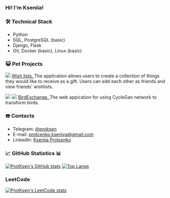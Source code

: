 ### Hi! I'm Kseniia!

### 🛠 Technical Stack
*   Python
*   SQL, PostgreSQL (basic)
*   Django, Flask
*   Git, Docker (basic), Linux (basic)

### :smiley_cat: Pet Projects
<img src="https://img.shields.io/badge/-Django-green"> <a href="https://github.com/ProtKsen/wish_lists"> Wish lists. </a> The application allows users to create a collection of things they would like to receive as a gift. Users can add each other as friends and view friends' wishlists.
 
<img src="https://img.shields.io/badge/-Flask-blue"> <img src="https://img.shields.io/badge/-Minio-orange"> <a href="https://github.com/bird-exchange"> BirdExchange. </a> The web appication for using CycleGan network to transform birds.


### ☎️ Contacts
- Telegram: <a href="https://t.me/proksen">@proksen</a>
- E-mail: protcenko.kseniya@gmail.com
- LinkedIn: <a href="https://www.linkedin.com/in/kseniia-protsenko/"> Kseniia Protsenko </a>

### 📈 GitHub Statistics 📊
[![ProtKsen's GitHub stats](https://github-readme-stats.vercel.app/api?username=ProtKsen)](https://github.com/anuraghazra/github-readme-stats)
[![Top Langs](https://github-readme-stats.vercel.app/api/top-langs/?username=ProtKsen&layout=compact)](https://github.com/anuraghazra/github-readme-stats)

### LeetCode
[![ProtKsen's LeetCode stats](https://leetcode-stats-six.vercel.app/api?username=ProtKsen)](https://github.com/ProtKsen/leetcode-stats)

